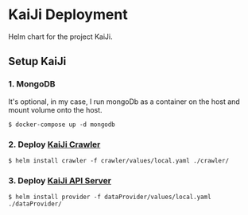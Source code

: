 # KaiJi Deployment

Helm chart for the project KaiJi.

## Setup KaiJi

### 1. MongoDB

It's optional, in my case, I run mongoDb as a container on the host and mount volume onto the host.

```
$ docker-compose up -d mongodb
```

### 2. Deploy [KaiJi Crawler](https://github.com/AllenKd/KaiJi-Crawler)

```
$ helm install crawler -f crawler/values/local.yaml ./crawler/
```

### 3. Deploy [KaiJi API Server](https://github.com/AllenKd/KaiJi-API-Server)

```
$ helm install provider -f dataProvider/values/local.yaml ./dataProvider/
```
